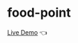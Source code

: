 # food-point
[Live Demo](https://github.com/Mohitjadaun2026/food-point/Html/home3.html) :point_left:
